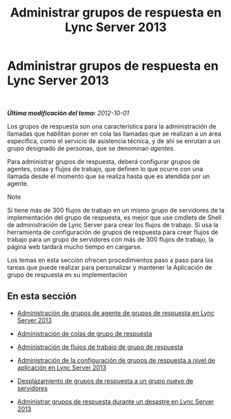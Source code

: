 ﻿---
title: Administrar grupos de respuesta en Lync Server 2013
TOCTitle: Administrar grupos de respuesta en Lync Server 2013
ms:assetid: 5a804d7d-3c1a-4647-a0e0-d5c4c8c23b73
ms:mtpsurl: https://technet.microsoft.com/es-es/library/Gg520996(v=OCS.15)
ms:contentKeyID: 48275381
ms.date: 01/07/2017
mtps_version: v=OCS.15
ms.translationtype: HT
---

# Administrar grupos de respuesta en Lync Server 2013

 

_**Última modificación del tema:** 2012-10-01_

Los grupos de respuesta son una característica para la administración de llamadas que habilitan poner en cola las llamadas que se realizan a un área específica, como el servicio de asistencia técnica, y de ahí se enrutan a un grupo designado de personas, que se denominan *agentes*.

Para administrar grupos de respuesta, deberá configurar grupos de agentes, colas y flujos de trabajo, que definen lo que ocurre con una llamada desde el momento que se realiza hasta que es atendida por un agente.


> [!NOTE]
> Si tiene más de 300 flujos de trabajo en un mismo grupo de servidores de la implementación del grupo de respuesta, es mejor que use cmdlets de Shell de administración de Lync Server para crear los flujos de trabajo. Si usa la herramienta de configuración de grupos de respuesta para crear flujos de trabajo para un grupo de servidores con más de 300 flujos de trabajo, la página web tardará mucho tiempo en cargarse.



Los temas en esta sección ofrecen procedimientos paso a paso para las tareas que puede realizar para personalizar y mantener la Aplicación de grupo de respuesta en su implementación

## En esta sección

  - [Administración de grupos de agente de grupos de respuesta en Lync Server 2013](lync-server-2013-managing-response-group-agent-groups.md)

  - [Administración de colas de grupo de respuesta](lync-server-2013-managing-response-group-queues.md)

  - [Administración de flujos de trabajo de grupo de respuesta](lync-server-2013-managing-response-group-workflows.md)

  - [Administración de la configuración de grupos de respuesta a nivel de aplicación en Lync Server 2013](lync-server-2013-managing-application-level-response-group-settings.md)

  - [Desplazamiento de grupos de respuesta a un grupo nuevo de servidores](lync-server-2013-moving-response-groups-to-a-new-pool.md)

  - [Administrar grupos de respuesta durante un desastre en Lync Server 2013](lync-server-2013-managing-response-groups-during-a-disaster.md)

